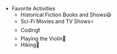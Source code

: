 - Favorite Activities
  * Historical Fiction Books and Shows:smiley:
  * Sci-Fi Movies and TV Shows:star:
  * Coding:exclamation:
  * Playing the Violin:musical_note:
  * Hiking:deciduous_tree:
  
